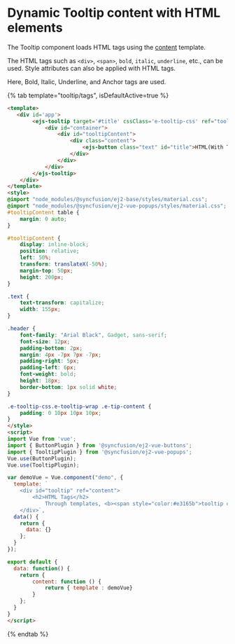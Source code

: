 # Dynamic Tooltip content with HTML elements

The Tooltip component loads HTML tags using the [content](https://ej2.syncfusion.com/vue/documentation/api/tooltip/#content) template.

The HTML tags such as `<div>`, `<span>`, `bold`, `italic`, `underline`, etc., can be used. Style attributes can also be applied with HTML tags.

Here, Bold, Italic, Underline, and Anchor tags are used.

{% tab template="tooltip/tags", isDefaultActive=true %}

```html
<template>
   <div id='app'>
        <ejs-tooltip target='#title' cssClass='e-tooltip-css' ref="tooltipTitle" position='BottomCenter' opensOn='Click' ref="tooltip" :content="content">
            <div id="container">
                <div id="tooltipContent">
                    <div class="content">
                        <ejs-button class="text" id="title">HTML(With Title)</ejs-button>
                    </div>
                </div>
            </div>
        </ejs-tooltip>
    </div>
</template>
<style>
@import "node_modules/@syncfusion/ej2-base/styles/material.css";
@import "node_modules/@syncfusion/ej2-vue-popups/styles/material.css";
#tooltipContent table {
    margin: 0 auto;
}

#tooltipContent {
    display: inline-block;
    position: relative;
    left: 50%;
    transform: translateX(-50%);
    margin-top: 50px;
    height: 200px;
}

.text {
    text-transform: capitalize;
    width: 155px;
}

.header {
    font-family: "Arial Black", Gadget, sans-serif;
    font-size: 12px;
    padding-bottom: 2px;
    margin: 4px -7px 7px -7px;
    padding-right: 5px;
    padding-left: 6px;
    font-weight: bold;
    height: 18px;
    border-bottom: 1px solid white;
}

.e-tooltip-css.e-tooltip-wrap .e-tip-content {
    padding: 0 10px 10px 10px;
}
</style>
<script>
import Vue from 'vue';
import { ButtonPlugin } from '@syncfusion/ej2-vue-buttons';
import { TooltipPlugin } from '@syncfusion/ej2-vue-popups';
Vue.use(ButtonPlugin);
Vue.use(TooltipPlugin);

var demoVue = Vue.component("demo", {
  template: `
    <div id="tooltip" ref="content">
        <h2>HTML Tags</h2>
            Through templates, <b><span style="color:#e3165b">tooltip content</span></b> can be loaded with <u><i> inline HTML, images, iframe, videos, maps </i></u>. A title can be added to the content
    </div>`,
  data() {
    return {
      data: {}
    };
  }
});

export default {
  data: function() {
    return {
        content: function () {
            return { template : demoVue}
        }
    };
  }
}
</script>

```

{% endtab %}